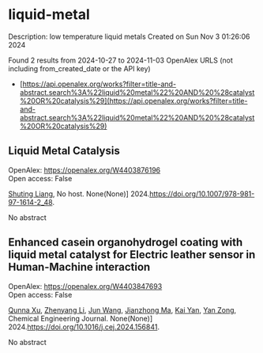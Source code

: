 # liquid-metal
Description: low temperature liquid metals
Created on Sun Nov  3 01:26:06 2024

Found 2 results from 2024-10-27 to 2024-11-03
OpenAlex URLS (not including from_created_date or the API key)
- [https://api.openalex.org/works?filter=title-and-abstract.search%3A%22liquid%20metal%22%20AND%20%28catalyst%20OR%20catalysis%29](https://api.openalex.org/works?filter=title-and-abstract.search%3A%22liquid%20metal%22%20AND%20%28catalyst%20OR%20catalysis%29)

## Liquid Metal Catalysis   

OpenAlex: https://openalex.org/W4403876196    
Open access: False
    
[Shuting Liang](https://openalex.org/A5064649819), No host. None(None)] 2024.https://doi.org/10.1007/978-981-97-1614-2_48.
    
No abstract    

    

## Enhanced casein organohydrogel coating with liquid metal catalyst for Electric leather sensor in Human-Machine interaction   

OpenAlex: https://openalex.org/W4403847693    
Open access: False
    
[Qunna Xu](https://openalex.org/A5051866211), [Zhenyang Li](https://openalex.org/A5001893388), [Jun Wang](https://openalex.org/A5111360250), [Jianzhong Ma](https://openalex.org/A5101605228), [Kai Yan](https://openalex.org/A5063084241), [Yan Zong](https://openalex.org/A5002958688), Chemical Engineering Journal. None(None)] 2024.https://doi.org/10.1016/j.cej.2024.156841.
    
No abstract    

    
